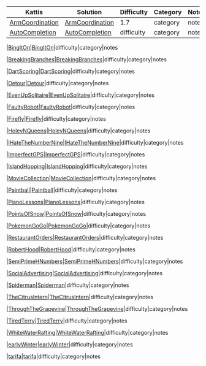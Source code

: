 
|Kattis|Solution|Difficulty|Category|Notes|
| ---- | ------ |----------|--------|-----|
|[ArmCoordination](https://open.kattis.com/problems/armcoordination)|[ArmCoordination](src/ArmCoordination.java)|1.7|category|notes
|[AutoCompletion](https://open.kattis.com/problems/AutoCompletion)|[AutoCompletion](src/AutoCompletion.java)|difficulty|category|notes

|[BingItOn](https://open.kattis.com/problems/bingiton)|[BingItOn](src/BingItOn.java)|difficulty|category|notes

|[BreakingBranches](https://open.kattis.com/problems/breakingbranches)|[BreakingBranches](src/BreakingBranches.java)|difficulty|category|notes

|[DartScoring](https://open.kattis.com/problems/dartscoring)|[DartScoring](src/DartScoring.java)|difficulty|category|notes

|[Detour](https://open.kattis.com/problems/detour)|[Detour](src/Detour.java)|difficulty|category|notes

|[EvenUpSolitaire](https://open.kattis.com/problems/evenupsolitaire)|[EvenUpSolitaire](src/EvenUpSolitaire.java)|difficulty|category|notes

|[FaultyRobot](https://open.kattis.com/problems/faultyrobot)|[FaultyRobot](src/FaultyRobot.java)|difficulty|category|notes

|[Firefly](https://open.kattis.com/problems/firefly)|[Firefly](src/Firefly.java)|difficulty|category|notes

|[HoleyNQueens](https://open.kattis.com/problems/holeynqueens)|[HoleyNQueens](src/HoleyNQueens.java)|difficulty|category|notes

|[IHateTheNumberNine](https://open.kattis.com/problems/ihatethenumbernine)|[IHateTheNumberNine](src/IHateTheNumberNine.java)|difficulty|category|notes

|[ImperfectGPS](https://open.kattis.com/problems/imperfectgps)|[ImperfectGPS](src/ImperfectGPS.java)|difficulty|category|notes

|[IslandHopping](https://open.kattis.com/problems/islandhopping)|[IslandHopping](src/IslandHopping.java)|difficulty|category|notes

|[MovieCollection](https://open.kattis.com/problems/moviecollection)|[MovieCollection](src/MovieCollection.java)|difficulty|category|notes

|[Paintball](https://open.kattis.com/problems/paintball)|[Paintball](src/Paintball.java)|difficulty|category|notes

|[PianoLessons](https://open.kattis.com/problems/pianolessons)|[PianoLessons](src/PianoLessons.java)|difficulty|category|notes

|[PointsOfSnow](https://open.kattis.com/problems/pointsofsnow)|[PointsOfSnow](src/PointsOfSnow.java)|difficulty|category|notes

|[PokemonGoGo](https://open.kattis.com/problems/pokemongogo)|[PokemonGoGo](src/PokemonGoGo.java)|difficulty|category|notes

|[RestaurantOrders](https://open.kattis.com/problems/restaurantorders)|[RestaurantOrders](src/RestaurantOrders.java)|difficulty|category|notes

|[RobertHood](https://open.kattis.com/problems/roberthood)|[RobertHood](src/RobertHood.java)|difficulty|category|notes

|[SemiPrimeHNumbers](https://open.kattis.com/problems/semiprimeHnumbers)|[SemiPrimeHNumbers](src/SemiPrimeHNumbers.java)|difficulty|category|notes

|[SocialAdvertising](https://open.kattis.com/problems/socialadvertising)|[SocialAdvertising](src/SocialAdvertising.java)|difficulty|category|notes

|[Spiderman](https://open.kattis.com/problems/spiderman)|[Spiderman](src/Spiderman.java)|difficulty|category|notes

|[TheCitrusIntern](https://open.kattis.com/problems/thecitrusintern)|[TheCitrusIntern](src/TheCitrusIntern.java)|difficulty|category|notes

|[ThroughTheGrapevine](https://open.kattis.com/problems/throughthegrapevine)|[ThroughTheGrapevine](src/ThroughTheGrapevine.java)|difficulty|category|notes

|[TiredTerry](https://open.kattis.com/problems/tiredterry)|[TiredTerry](src/TiredTerry.java)|difficulty|category|notes

|[WhiteWaterRafting](https://open.kattis.com/problems/whitewaterrafting)|[WhiteWaterRafting](src/WhiteWaterRafting.java)|difficulty|category|notes

|[earlyWinter](https://open.kattis.com/problems/earlywinter)|[earlyWinter](src/earlyWinter.java)|difficulty|category|notes

|[tarifa](https://open.kattis.com/problems/tarifa)|[tarifa](src/tarifa.java)|difficulty|category|notes



